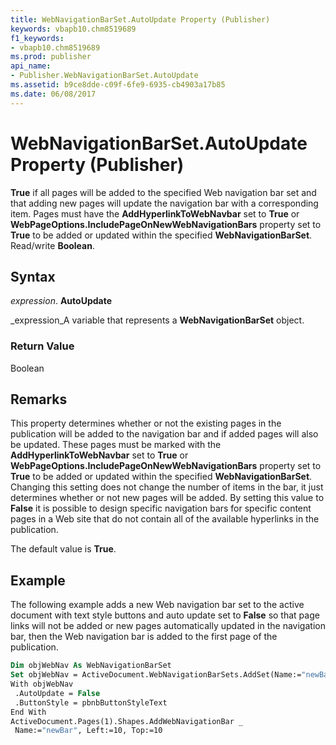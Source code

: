 ```yaml
---
title: WebNavigationBarSet.AutoUpdate Property (Publisher)
keywords: vbapb10.chm8519689
f1_keywords:
- vbapb10.chm8519689
ms.prod: publisher
api_name:
- Publisher.WebNavigationBarSet.AutoUpdate
ms.assetid: b9ce8dde-c09f-6fe9-6935-cb4903a17b85
ms.date: 06/08/2017
---
```



# WebNavigationBarSet.AutoUpdate Property (Publisher)

 **True** if all pages will be added to the specified Web navigation bar set and that adding new pages will update the navigation bar with a corresponding item. Pages must have the **AddHyperlinkToWebNavbar** set to **True** or **WebPageOptions.IncludePageOnNewWebNavigationBars** property set to **True** to be added or updated within the specified **WebNavigationBarSet**. Read/write **Boolean**.


## Syntax

 _expression_. **AutoUpdate**

 _expression_A variable that represents a **WebNavigationBarSet** object.


### Return Value

Boolean


## Remarks

This property determines whether or not the existing pages in the publication will be added to the navigation bar and if added pages will also be updated. These pages must be marked with the **AddHyperlinkToWebNavbar** set to **True** or **WebPageOptions.IncludePageOnNewWebNavigationBars** property set to **True** to be added or updated within the specified **WebNavigationBarSet**. Changing this setting does not change the number of items in the bar, it just determines whether or not new pages will be added. By setting this value to **False** it is possible to design specific navigation bars for specific content pages in a Web site that do not contain all of the available hyperlinks in the publication.

The default value is **True**. 


## Example

The following example adds a new Web navigation bar set to the active document with text style buttons and auto update set to **False** so that page links will not be added or new pages automatically updated in the navigation bar, then the Web navigation bar is added to the first page of the publication.


```vb
Dim objWebNav As WebNavigationBarSet 
Set objWebNav = ActiveDocument.WebNavigationBarSets.AddSet(Name:="newBar") 
With objWebNav 
 .AutoUpdate = False 
 .ButtonStyle = pbnbButtonStyleText 
End With 
ActiveDocument.Pages(1).Shapes.AddWebNavigationBar _ 
 Name:="newBar", Left:=10, Top:=10 

```


